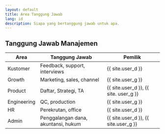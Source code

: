 ```yaml
---
layout: default
title: Area Tanggung Jawab
lang: id
description: Siapa yang bertanggung jawab untuk apa.
---
```




## Tanggung Jawab Manajemen

| Area | Tanggung Jawab | Pemilik |
| --- | --- | --- |
| Kustomer | Feedback, support, interviews | {{ site.user_d }} |
| Growth | Marketing, sales, channel | {{ site.user_g }} |
| Product | Daftar, Strategi, TA | {{ site.user_d }}, {{ site. user_g }} |
| Engineering | QC, production | {{ site.user_g }} |
| HR | Perekrutan, office | {{ site.user_d }} |
| Admin | Penggalangan dana, akuntansi, hukum | {{ site.user_d }}, {{ site.user_g }} |